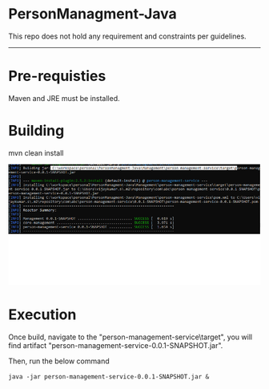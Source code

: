 # PersonManagment-Java

This repo does not hold any requirement and constraints per guidelines.

***
# Pre-requisties #
Maven and JRE must be installed.

# Building #

mvn clean install

![Build success](https://github.com/vijay26051991/PersonManagment-Java/blob/master/Management/Build_Snapshot.png)

# Execution #

Once build, navigate to the "person-management-service\target", you will find artifact "person-management-service-0.0.1-SNAPSHOT.jar". 

Then, run the below command

```
java -jar person-management-service-0.0.1-SNAPSHOT.jar &
